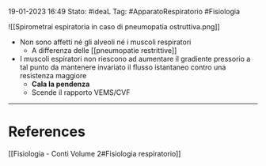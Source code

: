 19-01-2023 16:49
Stato: #ideaL 
Tag: #ApparatoRespiratorio #Fisiologia 

![[Spirometrai espiratoria in caso di pneumopatia ostruttiva.png]]
- Non sono affetti né gli alveoli né i muscoli respiratori
    - A differenza delle [[pneumopatie restrittive]]
- I muscoli espiratori non riescono ad aumentare il gradiente pressorio a tal punto da mantenere invariato il flusso istantaneo contro una resistenza maggiore
    - **Cala la pendenza**
    - Scende il rapporto VEMS/CVF

---
# References 
[[Fisiologia  - Conti Volume 2#Fisiologia respiratorio]]

